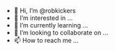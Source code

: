 - 👋 Hi, I’m @robkickers
- 👀 I’m interested in ...
- 🌱 I’m currently learning ...
- 💞️ I’m looking to collaborate on ...
- 📫 How to reach me ...

<!---
robkickers/robkickers is a ✨ special ✨ repository because its `README.md` (this file) appears on your GitHub profile.
You can click the Preview link to take a look at your changes.
--->
